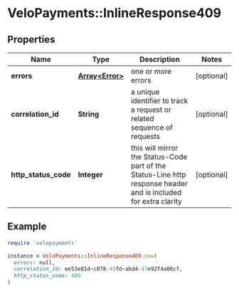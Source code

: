 # VeloPayments::InlineResponse409

## Properties

| Name | Type | Description | Notes |
| ---- | ---- | ----------- | ----- |
| **errors** | [**Array&lt;Error&gt;**](Error.md) | one or more errors | [optional] |
| **correlation_id** | **String** | a unique identifier to track a request or related sequence of requests | [optional] |
| **http_status_code** | **Integer** | this will mirror the Status-Code part of the Status-Line http response header and is included for extra clarity | [optional] |

## Example

```ruby
require 'velopayments'

instance = VeloPayments::InlineResponse409.new(
  errors: null,
  correlation_id: ee53e01d-c078-43fd-abd4-47e92f4a06cf,
  http_status_code: 409
)
```

